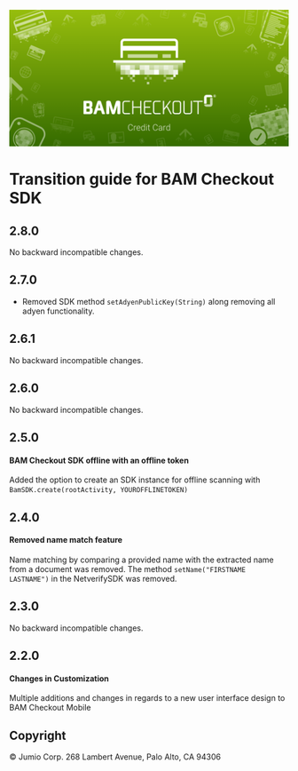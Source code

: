 ![BAM Checkout](images/bam_checkout.png)

# Transition guide for BAM Checkout SDK

## 2.8.0
No backward incompatible changes.

## 2.7.0
* Removed SDK method `setAdyenPublicKey(String)` along removing all adyen functionality.

## 2.6.1
No backward incompatible changes.

## 2.6.0
No backward incompatible changes.

## 2.5.0

#### BAM Checkout SDK offline with an offline token
Added the option to create an SDK instance for offline scanning with `BamSDK.create(rootActivity, YOUROFFLINETOKEN)`

## 2.4.0
#### Removed name match feature
Name matching by comparing a provided name with the extracted name from a document was removed. The method `setName("FIRSTNAME LASTNAME")` in the NetverifySDK was removed.

## 2.3.0
No backward incompatible changes.

## 2.2.0
#### Changes in Customization
Multiple additions and changes in regards to a new user interface design to BAM Checkout Mobile


## Copyright

&copy; Jumio Corp. 268 Lambert Avenue, Palo Alto, CA 94306
